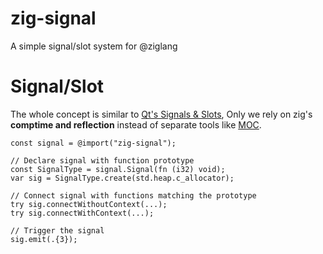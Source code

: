 # zig-signal
A simple signal/slot system for @ziglang

# Signal/Slot
The whole concept is similar to [Qt's Signals & Slots](https://doc.qt.io/qt-6/signalsandslots.html),
Only we rely on zig's **comptime and reflection** instead of separate tools like [MOC](https://doc.qt.io/qt-6/moc.html).

```zig
const signal = @import("zig-signal");

// Declare signal with function prototype
const SignalType = signal.Signal(fn (i32) void);
var sig = SignalType.create(std.heap.c_allocator);

// Connect signal with functions matching the prototype
try sig.connectWithoutContext(...);
try sig.connectWithContext(...);

// Trigger the signal
sig.emit(.{3});
```
